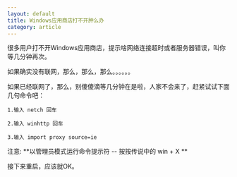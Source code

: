 ```yaml
---
layout: default
title: Windows应用商店打不开肿么办
category: article
---
```


很多用户打不开Windows应用商店，提示啥网络连接超时或者服务器错误，叫你等几分钟再次。

如果确实没有联网，那么，那么，那么。。。。。。

如果已经联网了，那么，别傻傻滴等几分钟在是啦，人家不会来了，赶紧试试下面几句命令吧：

    1.输入 netch 回车
  
    2.输入 winhttp 回车
  
    3.输入 import proxy source=ie
    

注意: **以管理员模式运行命令提示符 -- 按按传说中的 win + X **
  
接下来重启，应该就OK。
  
